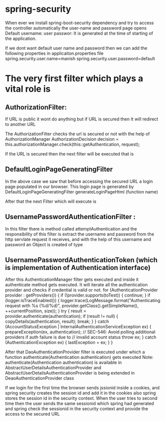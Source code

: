 # spring-security

When ever we install spring-boot-security dependency and try to access the controller
automatically the user-name and password page opens
Default username: user
passwor: It is generated at the time of starting of the application.

If we dont want default user name and password then we can add the following properties in applicaiton.properties file
spring.security.user.name=manish
spring.security.user.password=default


# The very first filter which plays a vital role is 
## AuthorizationFilter: 
If URL is public it wont do anything but if URL is secured then It will redirect to another URL

The AuthorizationFilter checks the url is secured or not with the help of AuthorizationManager 
AuthorizationDecision decision = this.authorizationManager.check(this::getAuthentication, request);

If the URL is secured then the next filter will be executed that is 
## DefaultLoginPageGeneratingFilter 

In the above case we saw that before accessing the secured URL a login page populated in our browser. This login page is generated by DefaultLoginPageGeneratingFilter
generateLoginPageHtml (function name)

After that the next Filter which will execute is 
## UsernamePasswordAuthenticationFilter : 
In this filter there is method called attemptAuthentication and the responsibility of this filter is extract the username and password from the http servlate request it
receives, and with the help of this username and password an Object is created of type 
## UsernamePasswordAuthenticationToken (which is implementation of Authentication interface)

After this AuthenticationManager filter gets executed and inside it authenticate method gets executed.
It will iterate all the authentication provider and checks if credential is valid or not.
for (AuthenticationProvider provider : getProviders()) {
			if (!provider.supports(toTest)) {
				continue;
			}
			if (logger.isTraceEnabled()) {
				logger.trace(LogMessage.format("Authenticating request with %s (%d/%d)",
						provider.getClass().getSimpleName(), ++currentPosition, size));
			}
			try {
				result = provider.authenticate(authentication);
				if (result != null) {
					copyDetails(authentication, result);
					break;
				}
			}
			catch (AccountStatusException | InternalAuthenticationServiceException ex) {
				prepareException(ex, authentication);
				// SEC-546: Avoid polling additional providers if auth failure is due to
				// invalid account status
				throw ex;
			}
			catch (AuthenticationException ex) {
				lastException = ex;
			}
		}


After that DaoAuthenticationProvider filter is executed under which a function authenticate(Authentication authentication) gets executed
Note: authenticate(Authentication authentication) is available in AbstractUserDetailsAuthenticationProvider and AbstractUserDetailsAuthenticationProvider is being extended in DeaoAuthenticationProvider class


If we login for the first time the browser sends jssionid inside a cookies, and spring security creates the session id and add it in the cookies also spring stores the session id in the security context.
When the user tries to second time then the user sends the same sessionid which spring had generated and spring check the sessionid in the security context and provide the access to the secured URL
